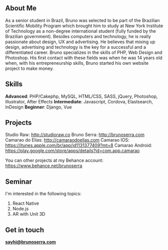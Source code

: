 ## About Me

As a senior student in Brazil, Bruno was selected to be part of the Brazilian Scientific Mobility Program which brought him to study at New York Institute of Technology as a non-degree international student (fully funded by the Brazilian government). Besides computers and technology, he is really passionate about design, UX and advertising. He believes that mixing up design, advertising and technology is the key for a successful and a differentiated career. Bruno specializes in the skills of PHP, Web Design and Photoshop. His first contact with these fields was when he was 14 years old when, with his entrepreneurship skills, Bruno started his own website project to make money.


## Skills

**Advanced**: PHP/Cakephp, MySQL, HTML/CSS, SASS, jQuery, Photoshop, Illustrator, After Effects
**Intermediate**: Javascript, Cordova, Elastsearch, InDesign
**Beginner**: Django, Vue


## Projects

Studio Raw: http://studioraw.co
Bruno Serra: http://brunoserra.com
Camarao do Elias: http://camaraodoelias.com
Camarao IOS: https://itunes.apple.com/br/app/id1131377409?mt=8
Camarao Android: https://play.google.com/store/apps/details?id=com.app.camarao

You can other projects at my Behance account: https://www.behance.net/brunoserra


## Seminar

I'm interested in the following topics:
1. React Native
2. Node.js
3. AR with Unit 3D

## Get in touch

**sayhi@brunoserra.com**

